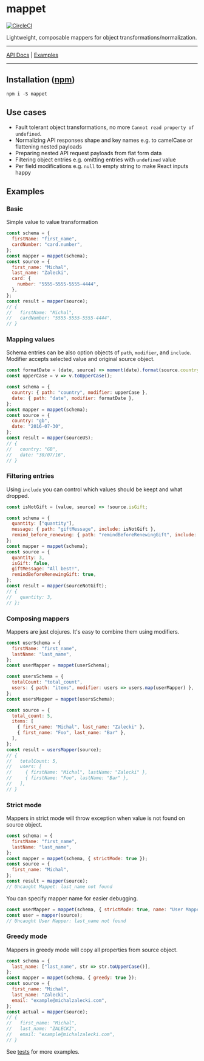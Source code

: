 # mappet

[![CircleCI](https://circleci.com/gh/MichalZalecki/mappet.svg?style=svg)](https://circleci.com/gh/MichalZalecki/mappet)

Lightweight, composable mappers for object transformations/normalization.

***
[API Docs](https://michalzalecki.github.io/mappet) | [Examples](#examples)
***

## Installation ([npm](https://www.npmjs.com/package/mappet))

```
npm i -S mappet
```

## Use cases

* Fault tolerant object transformations, no more `Cannot read property of undefined`.
* Normalizing API responses shape and key names e.g. to camelCase or flattening nested payloads
* Preparing nested API request payloads from flat form data
* Filtering object entries e.g. omitting entries with `undefined` value
* Per field modifications e.g. `null` to empty string to make React inputs happy

## Examples

### Basic

Simple value to value transformation

```js
const schema = {
  firstName: "first_name",
  cardNumber: "card.number",
};
const mapper = mappet(schema);
const source = {
  first_name: "Michal",
  last_name: "Zalecki",
  card: {
    number: "5555-5555-5555-4444",
  },
};
const result = mapper(source);
// {
//   firstName: "Michal",
//   cardNumber: "5555-5555-5555-4444",
// }
```

### Mapping values

Schema entries can be also option objects of `path`, `modifier`, and `include`. Modifier accepts selected value and original source object.

```js
const formatDate = (date, source) => moment(date).format(source.country === "us" ? "MM/DD/YY" : "DD/MM/YY");
const upperCase = v => v.toUpperCase();

const schema = {
  country: { path: "country", modifier: upperCase },
  date: { path: "date", modifier: formatDate },
};
const mapper = mappet(schema);
const source = {
  country: "gb",
  date: "2016-07-30",
};
const result = mapper(sourceUS);
// {
//   country: "GB",
//   date: "30/07/16",
// }
```

### Filtering entries

Using `include` you can control which values should be keept and what dropped.

```js
const isNotGift = (value, source) => !source.isGift;

const schema = {
  quantity: ["quantity"],
  message: { path: "giftMessage", include: isNotGift },
  remind_before_renewing: { path: "remindBeforeRenewingGift", include: isNotGift },
};
const mapper = mappet(schema);
const source = {
  quantity: 3,
  isGift: false,
  giftMessage: "All best!",
  remindBeforeRenewingGift: true,
};
const result = mapper(sourceNotGift);
// {
//   quantity: 3,
// };
```

### Composing mappers

Mappers are just clojures. It's easy to combine them using modifiers.

```js
const userSchema = {
  firstName: "first_name",
  lastName: "last_name",
};
const userMapper = mappet(userSchema);

const usersSchema = {
  totalCount: "total_count",
  users: { path: "items", modifier: users => users.map(userMapper) },
};
const usersMapper = mappet(usersSchema);

const source = {
  total_count: 5,
  items: [
    { first_name: "Michal", last_name: "Zalecki" },
    { first_name: "Foo", last_name: "Bar" },
  ],
};
const result = usersMapper(source);
// {
//   totalCount: 5,
//   users: [
//     { firstName: "Michal", lastName: "Zalecki" },
//     { firstName: "Foo", lastName: "Bar" },
//   ],
// }
```

### Strict mode

Mappers in strict mode will throw exception when value is not found on source object.

```js
const schema: = {
  firstName: "first_name",
  lastName: "last_name",
};
const mapper = mappet(schema, { strictMode: true });
const source = {
  first_name: "Michal",
};
const result = mapper(source);
// Uncaught Mappet: last_name not found
```

You can specify mapper name for easier debugging.

```js
const userMapper = mappet(schema, { strictMode: true, name: "User Mapper" });
const user = mapper(source);
// Uncaught User Mapper: last_name not found
```

### Greedy mode

Mappers in greedy mode will copy all properties from source object.

```js
const schema = {
  last_name: ["last_name", str => str.toUpperCase()],
};
const mapper = mappet(schema, { greedy: true });
const source = {
  first_name: "Michal",
  last_name: "Zalecki",
  email: "example@michalzalecki.com",
};
const actual = mapper(source);
// {
//   first_name: "Michal",
//   last_name: "ZALECKI",
//   email: "example@michalzalecki.com",
// }
```

See [tests](src/mappet.spec.ts) for more examples.
